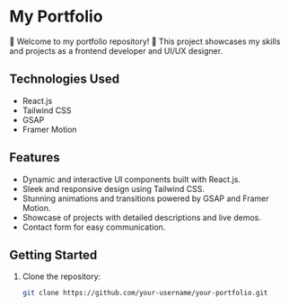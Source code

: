 # My Portfolio


🌟 Welcome to my portfolio repository! 🚀 This project showcases my skills and projects as a frontend developer and UI/UX designer.

## Technologies Used

- React.js
- Tailwind CSS
- GSAP
- Framer Motion

## Features

- Dynamic and interactive UI components built with React.js.
- Sleek and responsive design using Tailwind CSS.
- Stunning animations and transitions powered by GSAP and Framer Motion.
- Showcase of projects with detailed descriptions and live demos.
- Contact form for easy communication.

## Getting Started

1. Clone the repository:

   ```bash
   git clone https://github.com/your-username/your-portfolio.git
